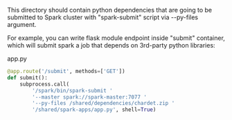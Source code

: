 This directory should contain python dependencies that are going to be
submitted to Spark cluster with "spark-submit" script via --py-files argument. 

For example, you can write flask module endpoint inside "submit"
container, which will submit spark a job that depends on
3rd-party python libraries:

app.py

```python
@app.route('/submit', methods=['GET'])
def submit():
    subprocess.call(
        '/spark/bin/spark-submit '
        '--master spark://spark-master:7077 '
        '--py-files /shared/dependencies/chardet.zip '
        '/shared/spark-apps/app.py', shell=True)
```